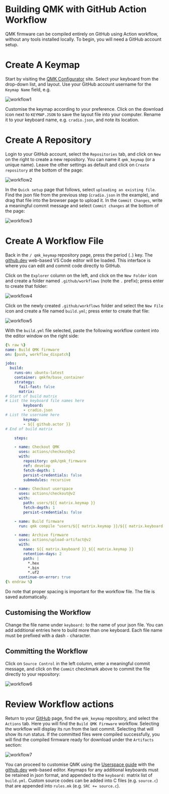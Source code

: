 # Building QMK with GitHub Action Workflow

QMK firmware can be compiled entirely on GitHub using Action workflow, without any tools installed locally. To begin, you will need a GitHub account setup.

# Create A Keymap

Start by visiting the [QMK Configurator](https://config.qmk.fm/#/) site. Select your keyboard from the drop-down list, and layout. Use your GitHub account username for the `Keymap Name` field, e.g.

![workflow1](workflow1.png)

Customise the keymap according to your preference. Click on the download icon next to `KEYMAP.JSON` to save the layout file into your computer. Rename it to your keyboard name, e.g. `cradio.json`, and note its location.

# Create A Repository

Login to your GitHub account, select the `Repositories` tab, and click on `New` on the right to create a new repository. You can name it `qmk_keymap` (or a unique name). Leave the other settings as default and click on `Create repository` at the bottom of the page:

![workflow2](workflow2.png)

In the `Quick setup` page that follows, select `uploading an existing file`. Find the json file from the previous step (`cradio.json` in the example), and drag that file into the browser page to upload it. In the `Commit Changes`, write a meaningful commit message and select `Commit changes` at the bottom of the page:

![workflow3](workflow3.png)

# Create A Workflow File

Back in the `/ qmk_keymap` repository page, press the period (`.`) key. The [github.dev](https://docs.github.com/en/codespaces/the-githubdev-web-based-editor) web-based VS Code editor will be loaded. This interface is where you can edit and commit code directly to GitHub.

Click on the `Explorer` column on the left, and click on the `New Folder` icon and create a folder named `.github/workflows` (note the `.` prefix); press enter to create that folder:

![workflow4](workflow4.png)

Click on the newly created `.github/workflows` folder and select the `New File` icon and create a file named `build.yml`; press enter to create that file:

![workflow5](workflow5.png)

With the `build.yml` file selected, paste the following workflow content into the editor window on the right side:

```yml
{% raw %}
name: Build QMK firmware
on: [push, workflow_dispatch]

jobs:
  build:
    runs-on: ubuntu-latest
    container: qmkfm/base_container
    strategy:
      fail-fast: false
      matrix:
# Start of build matrix
# List the keyboard file names here
        keyboard:
        - cradio.json
# List the username here
        keymap:
        - ${{ github.actor }}
# End of build matrix

    steps:

    - name: Checkout QMK
      uses: actions/checkout@v2
      with:
        repository: qmk/qmk_firmware
        ref: develop
        fetch-depth: 1
        persist-credentials: false
        submodules: recursive

    - name: Checkout userspace
      uses: actions/checkout@v2
      with:
        path: users/${{ matrix.keymap }}
        fetch-depth: 1
        persist-credentials: false

    - name: Build firmware
      run: qmk compile "users/${{ matrix.keymap }}/${{ matrix.keyboard }}"

    - name: Archive firmware
      uses: actions/upload-artifact@v2
      with:
        name: ${{ matrix.keyboard }}_${{ matrix.keymap }}
        retention-days: 2
        path: |
          *.hex
          *.bin
          *.uf2
      continue-on-error: true
{% endraw %}
```

Do note that proper spacing is important for the workflow file. The file is saved automatically.

## Customising the Workflow

Change the file name under `keyboard:` to the name of your json file. You can add additional entries here to build more than one keyboard. Each file name must be prefixed with a dash `-` character.

## Committing the Workflow

Click on `Source Control` in the left column, enter a meaningful commit message, and click on the `Commit` checkmark above to commit the file directly to your repository:

![workflow6](workflow6.png)

# Review Workflow actions

Return to your [GitHub](https://github.com/) page, find the `qmk_keymap` repository, and select the `Actions` tab. Here you will find the `Build QMK Firmware` workflow. Selecting the workflow will display its run from the last commit. Selecting that will show its run status. If the committed files were compiled successfully, you will find the compiled firmware ready for download under the `Artifacts` section:

![workflow7](workflow7.png)

You can proceed to customise QMK using the [Userspace guide](https://docs.qmk.fm/#/feature_userspace) with the [github.dev](https://docs.github.com/en/codespaces/the-githubdev-web-based-editor) web-based editor. Keymaps for any additional keyboards must be retained in json format, and appended to the `keyboard:` matrix list of `build.yml`. Custom source codes can be added into C files (e.g. `source.c`) that are appended into `rules.mk` (e.g. `SRC += source.c`).
